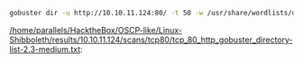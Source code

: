 ```bash
gobuster dir -u http://10.10.11.124:80/ -t 50 -w /usr/share/wordlists/dirbuster/directory-list-2.3-medium.txt -e -k -x "txt,html,php,asp,aspx,jsp" -z -o "/home/parallels/HacktheBox/OSCP-like/Linux-Shibboleth/results/10.10.11.124/scans/tcp80/tcp_80_http_gobuster_directory-list-2.3-medium.txt"
```

[/home/parallels/HacktheBox/OSCP-like/Linux-Shibboleth/results/10.10.11.124/scans/tcp80/tcp_80_http_gobuster_directory-list-2.3-medium.txt](file:///home/parallels/HacktheBox/OSCP-like/Linux-Shibboleth/results/10.10.11.124/scans/tcp80/tcp_80_http_gobuster_directory-list-2.3-medium.txt):

```

```
